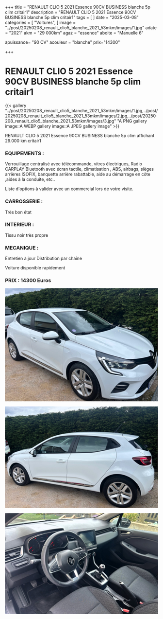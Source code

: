 +++
title = "RENAULT CLIO 5 2021 Essence 90CV BUSINESS blanche 5p clim critair1"
description = "RENAULT CLIO 5 2021 Essence 90CV BUSINESS blanche  5p clim critair1"
tags = [
]
date = "2025-03-08"
categories = [
    "Voitures",
]
image = "../post/20250208_renault_clio5_blanche_2021_53mkm/images/1.jpg"
adate = "2021"
akm = "29 000km"
agaz = "essence"
aboite = "Manuelle 6"

apuissance= "90 CV"
acouleur = "blanche"
prix="14300"

+++

# RENAULT CLIO 5 2021 Essence 90CV BUSINESS blanche 5p clim critair1

{{< gallery "../post/20250208_renault_clio5_blanche_2021_53mkm/images/1.jpg,../post/20250208_renault_clio5_blanche_2021_53mkm/images/2.jpg,../post/20250208_renault_clio5_blanche_2021_53mkm/images/3.jpg" "A PNG gallery image::A WEBP gallery image::A JPEG gallery image" >}}


RENAULT CLIO 5 2021 Essence 90CV BUSINESS blanche 5p clim affichant 29.000 km critair1


### EQUIPEMENTS :
Verrouillage centralisé avec télécommande, vitres électriques, Radio CARPLAY Bluetooth avec écran tactile, climatisation , ABS, airbags, sièges arrières ISOFIX, banquette arrière rabattable, aide au démarrage en côte ,aides à la conduite, etc..


Liste d'options à valider avec un commercial lors de votre visite.


### CARROSSERIE :
Très bon état 


### INTERIEUR :
Tissu noir très propre

### MECANIQUE :
Entretien à jour
Distribution par chaîne



Voiture disponible rapidement


### PRIX : 14300 Euros


<!-- more -->


![](images/1.jpg)

![](images/2.jpg)

![](images/3.jpg)

